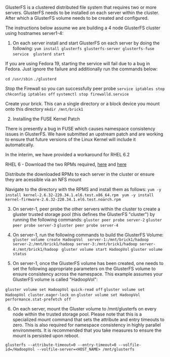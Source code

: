 GlusterFS is a clustered distributed file system that requires two or more servers. GlusterFS needs to be installed on each server within the cluster. After which a GlusterFS volume needs to be created and configured. 

The instructions below assume we are building a 4 node GlusterFS cluster using hostnames server1-4:

1) On each server install and start GlusterFS on each server by doing the following:
`yum install glusterfs glusterfs-server glusterfs-fuse`
`service  glusterd start` 

If you are using Fedora 19, starting the service will fail due to a bug in Fedora. Just ignore the failure and additionally run the commands below:

`cd /usr/sbin`
`./glusterd`

Stop the Firewall so you can successfully peer probe
`service iptables stop`
`chkconfig iptables off`
`systemctl stop firewalld.service`

Create your brick. This can a single directory or a block device you mount onto this directory
`mkdir /mnt/brick1`

2) Installing the FUSE Kernel Patch

There is presently a bug in FUSE which causes namespace consistency issues in GlusterFS. We have submitted an upstream patch and are working to ensure that future versions of the Linux Kernel will include it automatically.

In the interim, we have provided a workaround for RHEL 6.2 

RHEL 6 - Download the two RPMs required, [here](http://rhbd.s3.amazonaws.com/glusterfs-hadoop/kernel-2.6.32-220.34.1.el6.test.x86_64.rpm) and [here](http://rhbd.s3.amazonaws.com/glusterfs-hadoop/kernel-firmware-2.6.32-220.34.1.el6.test.noarch.rpm) 

Distribute the downloaded RPMs to each server in the cluster or ensure they are acessible via an NFS mount

Navigate to the directory with the RPMS and install them as follows:
`yum -y install kernel-2.6.32-220.34.1.el6.test.x86_64.rpm `
`yum -y install kernel-firmware-2.6.32-220.34.1.el6.test.noarch.rpm`

3) On server-1, peer probe the other servers within the cluster to create a gluster trusted storage pool (this defines the GlusterFS "cluster") by running the following commands:
`gluster peer probe server-2`
`gluster peer probe server-3`
`gluster peer probe server-4`

4) On server-1, run the following commands to build the GlusterFS Volume:
`gluster volume create HadoopVol  server-1:/mnt/brick1/hadoop server-2:/mnt/brick1/hadoop server-3:/mnt/brick1/hadoop server-4:/mnt/brick1/hadoop `
`gluster volume start HadoopVol`
`gluster volume status`

5) On server-1, once the GlusterFS volume has been created, one needs to set the following appropriate parameters on the GlusterFS volume to ensure consistency across the namespace. This example assumes your GlusterFS volume is called "HadoopVol":

`gluster volume set HadoopVol quick-read off`
`gluster volume set HadoopVol cluster.eager-lock on`
`gluster volume set HadoopVol performance.stat-prefetch off`

6) On each server, mount the Gluster volume to /mnt/glusterfs on every node within the trusted storage pool. Please note that this is a specialized mount command that sets the attribute and entry timeouts to zero. This is also required for namespace consistency in highly parallel environments. It is recommended that you take measures to ensure the mount is persisted upon reboot.

`glusterfs --attribute-timeout=0 --entry-timeout=0 --volfile-id=/HadoopVol --volfile-server=<HOST_NAME> /mnt/glusterfs`

